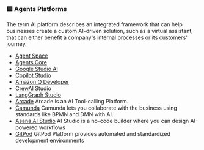 
### 🟨 Agents Platforms
The term AI platform describes an integrated framework that can help businesses create a custom AI-driven solution, such as a virtual assistant, that can either benefit a company's internal processes or its customers' journey.

- [Agent Space](https://cloud.google.com/products/agentspace?hl=es)
- [Agents Core](https://aws.amazon.com/bedrock/agentcore/)
- [Google Studio AI](https://aistudio.google.com/)
- [Copilot Studio](https://www.microsoft.com/en-us/microsoft-copilot/blog/copilot-studio/)
- [Amazon Q Developer](https://aws.amazon.com/es/q/developer/)
- [CrewAI Studio](https://github.com/strnad/CrewAI-Studio)
- [LangGraph Studio](https://blog.langchain.com/langgraph-studio-the-first-agent-ide/)
- [Arcade](https://www.arcade.dev/) Arcade is an AI Tool-calling Platform.
- [Camunda](https://camunda.com/)   Camunda lets you collaborate with the business using standards like BPMN and DMN with AI.
- [Asana AI Studio](https://asana.com/) AI Studio is a no-code builder where you can design AI-powered workflows
- [GitPod](https://www.gitpod.io/) GitPod Platform provides automated and standardized development environments


 
